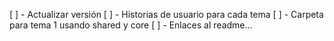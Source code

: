 [ ] - Actualizar versión
[ ] - Historias de usuario para cada tema
[ ] - Carpeta para tema 1 usando shared y core
[ ] - Enlaces al readme...


